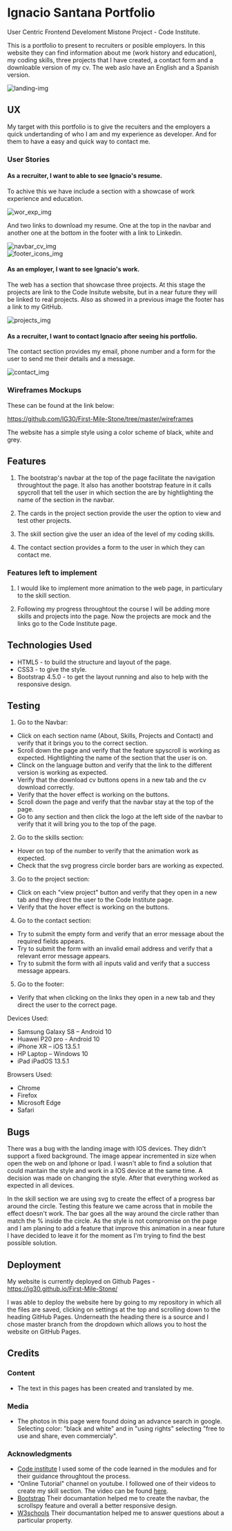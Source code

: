 # Ignacio Santana Portfolio #

User Centric Frontend Develoment Mistone Project - Code Institute.

This is a portfolio to present to recruiters or posible employers. In this website they can find information about me (work history and education), my coding skills, three projects
that I have created, a contact form and a downloable version of my cv. The web aslo have an English and a Spanish version.

![landing-img](assets/images/Readme-landing-img.PNG)

## UX ##

My target with this portfolio is to give the recuiters and the employers a quick undertanding of who I am and my experience as developer. 
And for them to have a easy and quick way to contact me. 

### User Stories ###

#### As a recruiter, I want to able to see Ignacio's resume. ####

To achive this we have include a section with a showcase of work experience and education.

![wor_exp_img](assets/images/work_exp.PNG)

And two links to download my resume. One at the top in the navbar and another one at the bottom in the footer with a link to Linkedin.

![navbar_cv_img](assets/images/navbar_cv.PNG) <br/>
![footer_icons_img](assets/images/footer_links.PNG)

#### As an employer, I want to see Ignacio's work. ####

The web has a section that showcase three projects. At this stage the projects are link to the Code Insitute website, but in a near future they will be linked to real projects.
Also as showed in a previous image the footer has a link to my GitHub.

![projects_img](assets/images/projects.PNG)

#### As a recruiter, I want to contact Ignacio after seeing his portfolio. ####

The contact section provides my email, phone number and a form for the user to send me their details and a message.

![contact_img](assets/images/contact.PNG)

### Wireframes Mockups ###

These can be found at the link below:

https://github.com/IG30/First-Mile-Stone/tree/master/wireframes

The website has a simple style using a color scheme of black, white and grey. 

## Features ##

1. The bootstrap's navbar at the top of the page facilitate the navigation throughtout the page. It also has another bootstrap feature in it calls
spycroll that tell the user in which section the are by hightlighting the name of the section in the navbar.

2. The cards in the project section provide the user the option to view and test other projects.

3. The skill section give the user an idea of the level of my coding skills.

4. The contact section provides a form to the user in which they can contact me. 


### Features left to implement ###

1. I would like to implement more animation to the web page, in particulary to the skill section.

2. Following my progress throughtout the course I will be adding more skills and projects into the page. Now the projects are mock and the links go to the Code Institute page.


## Technologies Used ##

* HTML5 - to build the structure and layout of the page.
* CSS3 - to give the style.
* Bootstrap 4.5.0 - to get the layout running and also to help with the responsive design.

## Testing ##

1. Go to the Navbar:
* Click on each section name (About, Skills, Projects and Contact) and verify that it brings you to the correct section.
* Scroll down the page and verify that the feature spyscroll is working as expected. Hightlighting the name of the section that the user is on.
* Clinck on the language button and verify that the link to the different version is working as expected.
* Verify that the download cv buttons opens in a new tab and the cv download correctly.
* Verify that the hover effect is working on the buttons.
* Scroll down the page and verify that the navbar stay at the top of the page.
* Go to any section and then click the logo at the left side of the navbar to verify that it will bring you to the top of the page.
2. Go to the skills section:
* Hover on top of the number to verify that the animation work as expected.
* Check that the svg progress circle border bars are working as expected.
3. Go to the project section:
* Click on each "view project" button and verify that they open in a new tab and they direct the user to the Code Institute page. 
* Verify that the hover effect is working on the buttons.
4. Go to the contact section:
* Try to submit the empty form and verify that an error message about the required fields appears.
* Try to submit the form with an invalid email address and verify that a relevant error message appears.
* Try to submit the form with all inputs valid and verify that a success message appears.
5. Go to the footer:
* Verify that when clicking on the links they open in a new tab and they direct the user to the correct page.


Devices Used:

* Samsung Galaxy S8 – Android 10
* Huawei P20 pro - Android 10
* iPhone XR – iOS 13.5.1
* HP Laptop – Windows 10
* iPad iPadOS 13.5.1

Browsers Used:

* Chrome
* Firefox
* Microsoft Edge
* Safari

## Bugs ##

There was a bug with the landing image with IOS devices. They didn't support a fixed background. The image appear incremented in size when open the web on and Iphone or Ipad.
I wasn't able to find a solution that could mantain the style and work in a IOS device at the same time. A decision was made on changing the style. After that everything worked
as expected in all devices. 

In the skill section we are using svg to create the effect of a progress bar around the circle. Testing this feature we came across that in mobile the effect doesn't work.
The bar goes all the way around the circle rather than match the % inside the circle. As the style is not compromise on the page and I am planing to add a feature that improve
this animation in a near future I have decided to leave it for the moment as I'm trying to find the best possible solution. 

## Deployment ##

My website is currently deployed on Github Pages - https://ig30.github.io/First-Mile-Stone/

I was able to deploy the website here by going to my repository in which all the files are saved, clicking on settings at the top and scrolling down to the heading GitHub Pages.
Underneath the heading there is a source and I chose master branch from the dropdown which allows you to host the website on GitHub Pages.

## Credits ##

### Content ###

* The text in this pages has been created and translated by me. 

### Media ###

* The photos in this page were found doing an advance search in google. Selecting color: "black and white" and in "using rights" selecting "free to use and share, even commercialy".

### Acknowledgments ###

* [Code institute](https://codeinstitute.net/) I used some of the code learned in the modules and for their guidance throughtout the process.
* "Online Tutorial" channel on youtube. I followed one of their videos to create my skill section. The video can be found [here](https://www.youtube.com/watch?v=Ft73g5Kyknw).
* [Bootstrap](https://getbootstrap.com/docs/4.5/getting-started/introduction/) Their documantation helped me to create the navbar, the scrollspy feature and overall a better responsive design.
* [W3schools](https://www.w3schools.com/) Their documantation helped me to answer questions about a particular property.






